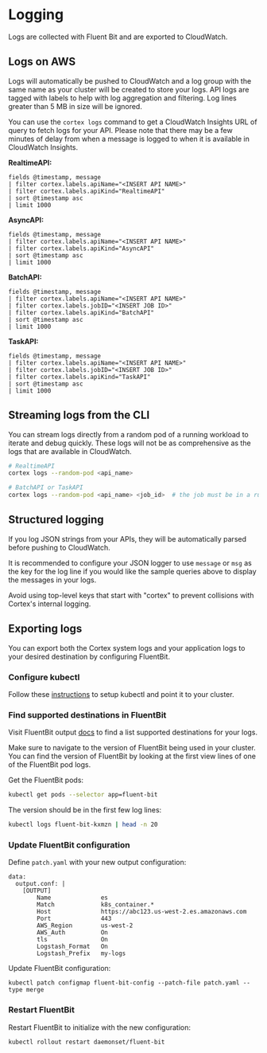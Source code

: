 # Logging

Logs are collected with Fluent Bit and are exported to CloudWatch.

## Logs on AWS

Logs will automatically be pushed to CloudWatch and a log group with the same name as your cluster will be created to store your logs. API logs are tagged with labels to help with log aggregation and filtering. Log lines greater than 5 MB in size will be ignored.

You can use the `cortex logs` command to get a CloudWatch Insights URL of query to fetch logs for your API. Please note that there may be a few minutes of delay from when a message is logged to when it is available in CloudWatch Insights.

**RealtimeAPI:**

```text
fields @timestamp, message
| filter cortex.labels.apiName="<INSERT API NAME>"
| filter cortex.labels.apiKind="RealtimeAPI"
| sort @timestamp asc
| limit 1000
```

**AsyncAPI:**

```text
fields @timestamp, message
| filter cortex.labels.apiName="<INSERT API NAME>"
| filter cortex.labels.apiKind="AsyncAPI"
| sort @timestamp asc
| limit 1000
```

**BatchAPI:**

```text
fields @timestamp, message
| filter cortex.labels.apiName="<INSERT API NAME>"
| filter cortex.labels.jobID="<INSERT JOB ID>"
| filter cortex.labels.apiKind="BatchAPI"
| sort @timestamp asc
| limit 1000
```

**TaskAPI:**

```text
fields @timestamp, message
| filter cortex.labels.apiName="<INSERT API NAME>"
| filter cortex.labels.jobID="<INSERT JOB ID>"
| filter cortex.labels.apiKind="TaskAPI"
| sort @timestamp asc
| limit 1000
```

## Streaming logs from the CLI

You can stream logs directly from a random pod of a running workload to iterate and debug quickly. These logs will not be as comprehensive as the logs that are available in CloudWatch.

```bash
# RealtimeAPI
cortex logs --random-pod <api_name>

# BatchAPI or TaskAPI
cortex logs --random-pod <api_name> <job_id>  # the job must be in a running state
```

## Structured logging

If you log JSON strings from your APIs, they will be automatically parsed before pushing to CloudWatch.

It is recommended to configure your JSON logger to use `message` or `msg` as the key for the log line if you would like the sample queries above to display the messages in your logs.

Avoid using top-level keys that start with "cortex" to prevent collisions with Cortex's internal logging.

## Exporting logs

You can export both the Cortex system logs and your application logs to your desired destination by configuring FluentBit.

### Configure kubectl

Follow these [instructions](../../clusters/advanced/kubectl.md) to setup kubectl and point it to your cluster.

### Find supported destinations in FluentBit

Visit FluentBit output [docs](https://docs.fluentbit.io/manual/concepts/data-pipeline/output) to find a list supported destinations for your logs.

Make sure to navigate to the version of FluentBit being used in your cluster. You can find the version of FluentBit by looking at the first view lines of one of the FluentBit pod logs.

Get the FluentBit pods:

```bash
kubectl get pods --selector app=fluent-bit
```

The version should be in the first few log lines:

```bash
kubectl logs fluent-bit-kxmzn | head -n 20
```

### Update FluentBit configuration

Define `patch.yaml` with your new output configuration:

```text
data:
  output.conf: |
    [OUTPUT]
        Name              es
        Match             k8s_container.*
        Host              https://abc123.us-west-2.es.amazonaws.com
        Port              443
        AWS_Region        us-west-2
        AWS_Auth          On
        tls               On
        Logstash_Format   On
        Logstash_Prefix   my-logs
```

Update FluentBit configuration:

```
kubectl patch configmap fluent-bit-config --patch-file patch.yaml --type merge
```

### Restart FluentBit

Restart FluentBit to initialize with the new configuration:

```bash
kubectl rollout restart daemonset/fluent-bit
```
